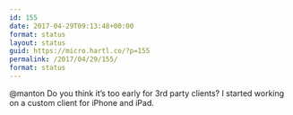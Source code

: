 ```yaml
---
id: 155
date: 2017-04-29T09:13:48+00:00
format: status
layout: status
guid: https://micro.hartl.co/?p=155
permalink: /2017/04/29/155/
format: status
---
```

@manton Do you think it&#8217;s too early for 3rd party clients? I started working on a custom client for iPhone and iPad.